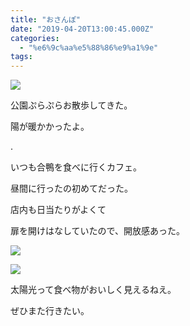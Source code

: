 ```yaml
---
title: "おさんぽ"
date: "2019-04-20T13:00:45.000Z"
categories: 
  - "%e6%9c%aa%e5%88%86%e9%a1%9e"
tags: 
---
```


![](images/19-04-20-21-47-33-693_deco3297542402608747312.jpg)

公園ぷらぷらお散歩してきた。

陽が暖かかったよ。

.

いつも合鴨を食べに行くカフェ。

昼間に行ったの初めてだった。

店内も日当たりがよくて

扉を開けはなしていたので、開放感あった。

![](images/2019-04-20-12-43-465744624200163327614.jpg)

![](images/2019-04-20-12-48-401728705507415220438.jpg)

太陽光って食べ物がおいしく見えるねえ。

ぜひまた行きたい。
